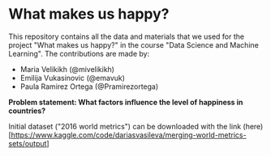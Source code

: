 # What makes us happy?

This repository contains all the data and materials that we used for the project "What makes us happy?" in the course "Data Science and Machine Learning". The contributions are made by:

- Maria Velikikh (@mivelikikh)
- Emilija Vukasinovic (@emavuk)
- Paula Ramirez Ortega (@Pramirezortega)

**Problem statement: What factors influence the level of happiness in countries?**

Initial dataset ("2016 world metrics") can be downloaded with the link (here)[https://www.kaggle.com/code/dariasvasileva/merging-world-metrics-sets/output]
